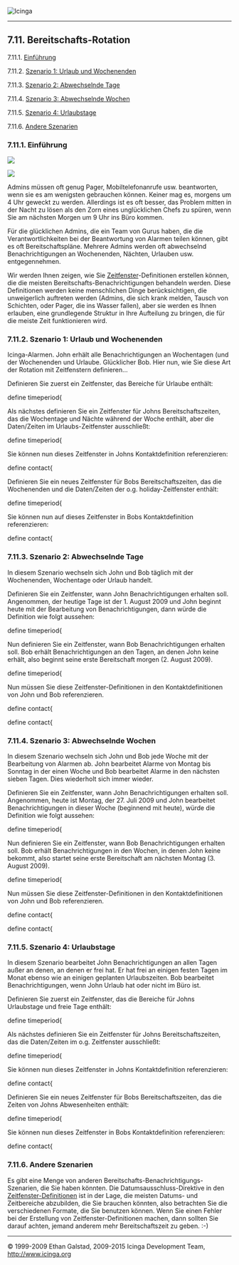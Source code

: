  ![Icinga](../images/logofullsize.png "Icinga") 

* * * * *

7.11. Bereitschafts-Rotation
----------------------------

7.11.1. [Einführung](oncallrotation.md#introduction)

7.11.2. [Szenario 1: Urlaub und
Wochenenden](oncallrotation.md#holidaysweekends)

7.11.3. [Szenario 2: Abwechselnde
Tage](oncallrotation.md#alternatingdays)

7.11.4. [Szenario 3: Abwechselnde
Wochen](oncallrotation.md#alternatingweeks)

7.11.5. [Szenario 4: Urlaubstage](oncallrotation.md#vacationdays)

7.11.6. [Andere Szenarien](oncallrotation.md#others)

### 7.11.1. Einführung

![](../images/objects-contacts.png)

![](../images/objects-timeperiods.png)

Admins müssen oft genug Pager, Mobiltelefonanrufe usw. beantworten, wenn
sie es am wenigsten gebrauchen können. Keiner mag es, morgens um 4 Uhr
geweckt zu werden. Allerdings ist es oft besser, das Problem mitten in
der Nacht zu lösen als den Zorn eines unglücklichen Chefs zu spüren,
wenn Sie am nächsten Morgen um 9 Uhr ins Büro kommen.

Für die glücklichen Admins, die ein Team von Gurus haben, die die
Verantwortlichkeiten bei der Beantwortung von Alarmen teilen können,
gibt es oft Bereitschaftspläne. Mehrere Admins werden oft abwechselnd
Benachrichtigungen an Wochenenden, Nächten, Urlauben usw.
entgegennehmen.

Wir werden Ihnen zeigen, wie Sie
[Zeitfenster](timeperiods.md "5.9. Zeitfenster")-Definitionen
erstellen können, die die meisten Bereitschafts-Benachrichtigungen
behandeln werden. Diese Definitionen werden keine menschlichen Dinge
berücksichtigen, die unweigerlich auftreten werden (Admins, die sich
krank melden, Tausch von Schichten, oder Pager, die ins Wasser fallen),
aber sie werden es Ihnen erlauben, eine grundlegende Struktur in Ihre
Aufteilung zu bringen, die für die meiste Zeit funktionieren wird.

### 7.11.2. Szenario 1: Urlaub und Wochenenden

Icinga-Alarmen. John erhält alle Benachrichtigungen an Wochentagen (und
der Wochenenden und Urlaube. Glücklicher Bob. Hier nun, wie Sie diese
Art der Rotation mit Zeitfenstern definieren...

Definieren Sie zuerst ein Zeitfenster, das Bereiche für Urlaube enthält:

</code></pre> 
 define timeperiod{
</code></pre>

Als nächstes definieren Sie ein Zeitfenster für Johns
Bereitschaftszeiten, das die Wochentage und Nächte während der Woche
enthält, aber die Daten/Zeiten im Urlaubs-Zeitfenster ausschließt:

</code></pre> 
 define timeperiod{
</code></pre>

Sie können nun dieses Zeitfenster in Johns Kontaktdefinition
referenzieren:

</code></pre> 
 define contact{
</code></pre>

Definieren Sie ein neues Zeitfenster für Bobs Bereitschaftszeiten, das
die Wochenenden und die Daten/Zeiten der o.g. holiday-Zeitfenster
enthält:

</code></pre> 
 define timeperiod{
</code></pre>

Sie können nun auf dieses Zeitfenster in Bobs Kontaktdefinition
referenzieren:

</code></pre> 
 define contact{
</code></pre>

### 7.11.3. Szenario 2: Abwechselnde Tage

In diesem Szenario wechseln sich John und Bob täglich mit der
Wochenenden, Wochentage oder Urlaub handelt.

Definieren Sie ein Zeitfenster, wann John Benachrichtigungen erhalten
soll. Angenommen, der heutige Tage ist der 1. August 2009 und John
beginnt heute mit der Bearbeitung von Benachrichtigungen, dann würde die
Definition wie folgt aussehen:

</code></pre> 
 define timeperiod{
</code></pre>

Nun definieren Sie ein Zeitfenster, wann Bob Benachrichtigungen erhalten
soll. Bob erhält Benachrichtigungen an den Tagen, an denen John keine
erhält, also beginnt seine erste Bereitschaft morgen (2. August 2009).

</code></pre> 
 define timeperiod{
</code></pre>

Nun müssen Sie diese Zeitfenster-Definitionen in den Kontaktdefinitionen
von John und Bob referenzieren.

</code></pre> 
 define contact{
</code></pre>

</code></pre> 
 define contact{
</code></pre>

### 7.11.4. Szenario 3: Abwechselnde Wochen

In diesem Szenario wechseln sich John und Bob jede Woche mit der
Bearbeitung von Alarmen ab. John bearbeitet Alarme von Montag bis
Sonntag in der einen Woche und Bob bearbeitet Alarme in den nächsten
sieben Tagen. Dies wiederholt sich immer wieder.

Definieren Sie ein Zeitfenster, wann John Benachrichtigungen erhalten
soll. Angenommen, heute ist Montag, der 27. Juli 2009 und John
bearbeitet Benachrichtigungen in dieser Woche (beginnend mit heute),
würde die Definition wie folgt aussehen:

</code></pre> 
 define timeperiod{
</code></pre>

Nun definieren Sie ein Zeitfenster, wann Bob Benachrichtigungen erhalten
soll. Bob erhält Benachrichtigungen in den Wochen, in denen John keine
bekommt, also startet seine erste Bereitschaft am nächsten Montag (3.
August 2009).

</code></pre> 
 define timeperiod{
</code></pre>

Nun müssen Sie diese Zeitfenster-Definitionen in den Kontaktdefinitionen
von John und Bob referenzieren.

</code></pre> 
 define contact{
</code></pre>

</code></pre> 
 define contact{
</code></pre>

### 7.11.5. Szenario 4: Urlaubstage

In diesem Szenario bearbeitet John Benachrichtigungen an allen Tagen
außer an denen, an denen er frei hat. Er hat frei an einigen festen
Tagen im Monat ebenso wie an einigen geplanten Urlaubszeiten. Bob
bearbeitet Benachrichtigungen, wenn John Urlaub hat oder nicht im Büro
ist.

Definieren Sie zuerst ein Zeitfenster, das die Bereiche für Johns
Urlaubstage und freie Tage enthält:

</code></pre> 
 define timeperiod{
</code></pre>

Als nächstes definieren Sie ein Zeitfenster für Johns
Bereitschaftszeiten, das die Daten/Zeiten im o.g. Zeitfenster
ausschließt:

</code></pre> 
 define timeperiod{
</code></pre>

Sie können nun dieses Zeitfenster in Johns Kontaktdefinition
referenzieren:

</code></pre> 
 define contact{
</code></pre>

Definieren Sie ein neues Zeitfenster für Bobs Bereitschaftszeiten, das
die Zeiten von Johns Abwesenheiten enthält:

</code></pre> 
 define timeperiod{
</code></pre>

Sie können nun dieses Zeitfenster in Bobs Kontaktdefinition
referenzieren:

</code></pre> 
 define contact{
</code></pre>

### 7.11.6. Andere Szenarien

Es gibt eine Menge von anderen
Bereitschafts-Benachrichtigungs-Szenarien, die Sie haben könnten. Die
Datumsausschluss-Direktive in den
[Zeitfenster-Definitionen](objectdefinitions.md#objectdefinitions-timeperiod)
ist in der Lage, die meisten Datums- und Zeitbereiche abzubilden, die
Sie brauchen könnten, also betrachten Sie die verschiedenen Formate, die
Sie benutzen können. Wenn Sie einen Fehler bei der Erstellung von
Zeitfenster-Definitionen machen, dann sollten Sie darauf achten, jemand
anderem mehr Bereitschaftszeit zu geben. :-)

* * * * *


© 1999-2009 Ethan Galstad, 2009-2015 Icinga Development Team,
http://www.icinga.org
